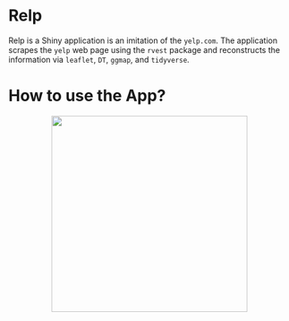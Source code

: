 # Relp

Relp is a Shiny application is an imitation of the `yelp.com`.
The application scrapes the `yelp` web page using the `rvest` package and reconstructs the information via `leaflet`, `DT`, `ggmap`, and `tidyverse`.

# How to use the App?

<p align="center">
  <img src="C:\Users\Taikgun Song\Desktop\STAT585_Project\585Project\Report\relp_front.png" width="350"/>
</p>
